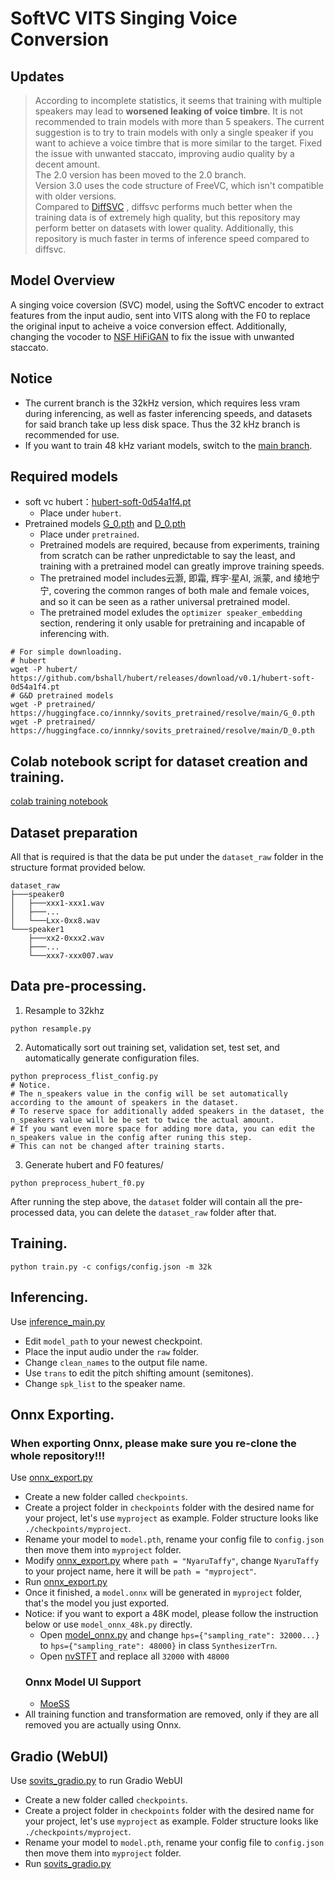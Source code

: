 # SoftVC VITS Singing Voice Conversion

## Updates
> According to incomplete statistics, it seems that training with multiple speakers may lead to **worsened leaking of voice timbre**. It is not recommended to train models with more than 5 speakers. The current suggestion is to try to train models with only a single speaker if you want to achieve a voice timbre that is more similar to the target.
> Fixed the issue with unwanted staccato, improving audio quality by a decent amount.\
> The 2.0 version has been moved to the 2.0 branch.\
> Version 3.0 uses the code structure of FreeVC, which isn't compatible with older versions.\
> Compared to [DiffSVC](https://github.com/prophesier/diff-svc) , diffsvc performs much better when the training data is of extremely high quality, but this repository may perform better on datasets with lower quality. Additionally, this repository is much faster in terms of inference speed compared to diffsvc.

## Model Overview
A singing voice coversion (SVC) model, using the SoftVC encoder to extract features from the input audio, sent into VITS along with the F0 to replace the original input to acheive a voice conversion effect. Additionally, changing the vocoder to [NSF HiFiGAN](https://github.com/openvpi/DiffSinger/tree/refactor/modules/nsf_hifigan) to fix the issue with unwanted staccato.

## Notice
+ The current branch is the 32kHz version, which requires less vram during inferencing, as well as faster inferencing speeds, and datasets for said branch take up less disk space. Thus the 32 kHz branch is recommended for use.
+ If you want to train 48 kHz variant models, switch to the [main branch](https://github.com/innnky/so-vits-svc/tree/main).


## Required models
+ soft vc hubert：[hubert-soft-0d54a1f4.pt](https://github.com/bshall/hubert/releases/download/v0.1/hubert-soft-0d54a1f4.pt)
  + Place under `hubert`.
+ Pretrained models [G_0.pth](https://huggingface.co/innnky/sovits_pretrained/resolve/main/G_0.pth) and [D_0.pth](https://huggingface.co/innnky/sovits_pretrained/resolve/main/D_0.pth)
  + Place under `pretrained`.
  + Pretrained models are required, because from experiments, training from scratch can be rather unpredictable to say the least, and training with a pretrained model can greatly improve training speeds.
  + The pretrained model includes云灏, 即霜, 辉宇·星AI, 派蒙, and 绫地宁宁, covering the common ranges of both male and female voices, and so it can be seen as a rather universal pretrained model.
  + The pretrained model exludes the `optimizer speaker_embedding` section, rendering it only usable for pretraining and incapable of inferencing with.
```shell
# For simple downloading.
# hubert
wget -P hubert/ https://github.com/bshall/hubert/releases/download/v0.1/hubert-soft-0d54a1f4.pt
# G&D pretrained models
wget -P pretrained/ https://huggingface.co/innnky/sovits_pretrained/resolve/main/G_0.pth
wget -P pretrained/ https://huggingface.co/innnky/sovits_pretrained/resolve/main/D_0.pth

```

## Colab notebook script for dataset creation and training.
[colab training notebook](https://colab.research.google.com/drive/1rCUOOVG7-XQlVZuWRAj5IpGrMM8t07pE?usp=sharing)

## Dataset preparation
All that is required is that the data be put under the `dataset_raw` folder in the structure format provided below.
```shell
dataset_raw
├───speaker0
│   ├───xxx1-xxx1.wav
│   ├───...
│   └───Lxx-0xx8.wav
└───speaker1
    ├───xx2-0xxx2.wav
    ├───...
    └───xxx7-xxx007.wav
```

## Data pre-processing.
1. Resample to 32khz

```shell
python resample.py
 ```
2. Automatically sort out training set, validation set, test set, and automatically generate configuration files.
```shell
python preprocess_flist_config.py
# Notice.
# The n_speakers value in the config will be set automatically according to the amount of speakers in the dataset.
# To reserve space for additionally added speakers in the dataset, the n_speakers value will be be set to twice the actual amount.
# If you want even more space for adding more data, you can edit the n_speakers value in the config after runing this step.
# This can not be changed after training starts.
```
3. Generate hubert and F0 features/
```shell
python preprocess_hubert_f0.py
```
After running the step above, the `dataset` folder will contain all the pre-processed data, you can delete the `dataset_raw` folder after that.

## Training.
```shell
python train.py -c configs/config.json -m 32k
```

## Inferencing.

Use [inference_main.py](inference_main.py)
+ Edit `model_path` to your newest checkpoint.
+ Place the input audio under the `raw` folder.
+ Change `clean_names` to the output file name.
+ Use `trans` to edit the pitch shifting amount (semitones). 
+ Change `spk_list` to the speaker name.

## Onnx Exporting.
### **When exporting Onnx, please make sure you re-clone the whole repository!!!**
Use [onnx_export.py](onnx_export.py)
+ Create a new folder called `checkpoints`.
+ Create a project folder in `checkpoints` folder with the desired name for your project, let's use `myproject` as example. Folder structure looks like `./checkpoints/myproject`.
+ Rename your model to `model.pth`, rename your config file to `config.json` then move them into `myproject` folder.
+ Modify [onnx_export.py](onnx_export.py) where `path = "NyaruTaffy"`, change `NyaruTaffy` to your project name, here it will be `path = "myproject"`.
+ Run [onnx_export.py](onnx_export.py)
+ Once it finished, a `model.onnx` will be generated in `myproject` folder, that's the model you just exported.
+ Notice: if you want to export a 48K model, please follow the instruction below or use `model_onnx_48k.py` directly.
    + Open [model_onnx.py](model_onnx.py) and change `hps={"sampling_rate": 32000...}` to `hps={"sampling_rate": 48000}` in class `SynthesizerTrn`.
    + Open [nvSTFT](/vdecoder/hifigan/nvSTFT.py) and replace all `32000` with `48000`
    ### Onnx Model UI Support
    + [MoeSS](https://github.com/NaruseMioShirakana/MoeSS)
+ All training function and transformation are removed, only if they are all removed you are actually using Onnx.

## Gradio (WebUI)
Use [sovits_gradio.py](sovits_gradio.py) to run Gradio WebUI
+ Create a new folder called `checkpoints`.
+ Create a project folder in `checkpoints` folder with the desired name for your project, let's use `myproject` as example. Folder structure looks like `./checkpoints/myproject`.
+ Rename your model to `model.pth`, rename your config file to `config.json` then move them into `myproject` folder.
+ Run [sovits_gradio.py](sovits_gradio.py)